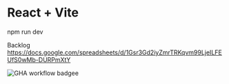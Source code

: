 # React + Vite

npm run dev

Backlog
https://docs.google.com/spreadsheets/d/1Gsr3Gd2iyZmrTRKqvm99LjeILFEUfS0wMb-DURPmXtY

![GHA workflow badgee](https://github.com/emiliarantonen/miniprojekti/workflows/CI/badge.svg)
